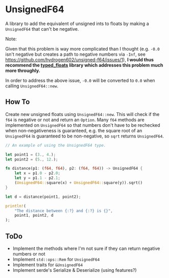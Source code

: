 # UnsignedF64

A library to add the equivalent of unsigned ints to floats by making a `UnsignedF64` that can't be negative.

Note:

Given that this problem is way more complicated than I thought (e.g. `-0.0` isn't negative but creates a path to negative numbers via `-Inf`, see https://github.com/hydrogen602/unsigned-f64/issues/1), **I would thus recommend the [typed_floats](https://crates.io/crates/typed_floats) library which addresses this problem much more throughly.**

In order to address the above issue, `-0.0` will be converted to `0.0` when calling `UnsignedF64::new`.

## How To

Create new unsigned floats using `UnsignedF64::new`. This will check if the `f64` is negative or not and return an `Option`. Many `f64` methods are implemented on `UnsignedF64` so that numbers don't have to be rechecked when non-negativeness is guaranteed, e.g. the square root of an `UnsignedF64` is guaranteed to be non-negative, so `sqrt` returns `UnsignedF64`.

```Rust
// An example of using the UnsignedF64 type.

let point1 = (3., 4.);
let point2 = (5., 12.);

fn distance(p1: (f64, f64), p2: (f64, f64)) -> UnsignedF64 {
    let x = p1.0 - p2.0;
    let y = p1.1 - p2.1;
    (UnsignedF64::square(x) + UnsignedF64::square(y)).sqrt()
}

let d = distance(point1, point2);

println!(
    "The distance between {:?} and {:?} is {}",
    point1, point2, d
);
```

## ToDo

- Implement the methods where I'm not sure if they can return negative numbers or not
- Implement `std::ops::Rem` for `UnsignedF64`
- Implement traits for `&UnsignedF64`
- Implement serde's Serialize & Deserialize (using features?)
